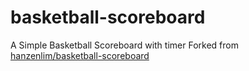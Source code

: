 basketball-scoreboard
=====================

A Simple Basketball Scoreboard with timer
Forked from [hanzenlim/basketball-scoreboard](https://github.com/hanzenlim/basketball-scoreboard)
